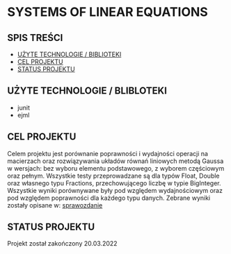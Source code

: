 # SYSTEMS OF LINEAR EQUATIONS

## SPIS TREŚCI

- [UŻYTE TECHNOLOGIE / BIBLIOTEKI](#użyte-technologie-/-biblioteki)
- [CEL PROJEKTU](#cel-projektu)
- [STATUS PROJEKTU](#status-projektu)

## UŻYTE TECHNOLOGIE / BLIBLOTEKI

- junit
- ejml

## CEL PROJEKTU

Celem projektu jest porównanie poprawności i wydajności operacji na macierzach oraz rozwiązywania układów równań liniowych metodą Gaussa w wersjach: bez wyboru elementu podstawowego, z wyborem częściowym oraz pełnym. Wszystkie testy przeprowadzane są dla typów Float,
Double oraz własnego typu Fractions, przechowującego liczbę w typie BigInteger. Wszystkie wyniki porównywane były pod względem wydajnościowym oraz pod względem poprawności dla każdego typu danych. Zebrane wyniki zostały opisane w: [sprawozdanie](https://github.com/Alancioo/systems_of_linear_equations/blob/main/algorytmy_numeryczne_projekt_2.pdf)

## STATUS PROJEKTU

Projekt został zakończony 20.03.2022
